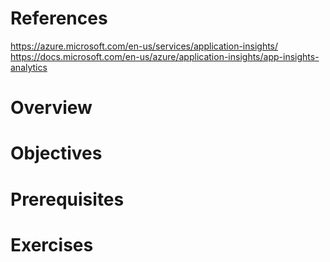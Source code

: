 # References
https://azure.microsoft.com/en-us/services/application-insights/
https://docs.microsoft.com/en-us/azure/application-insights/app-insights-analytics


# Overview

# Objectives

# Prerequisites

# Exercises
